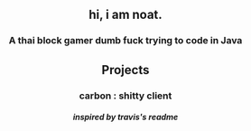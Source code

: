 <div align= center>
  <h2>hi, i am noat.</h2>
  <h3>A thai block gamer dumb fuck trying to code in Java</h3>
  <h2>Projects</h4>
  <h3>carbon : shitty client</h3>
  
  
  
  
  <h5>inspired by travis's readme
